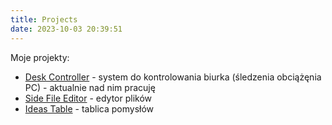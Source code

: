 ```yaml
---
title: Projects
date: 2023-10-03 20:39:51
---
```


Moje projekty:

* [Desk Controller](/Desk-Controller/index.html) - system do kontrolowania biurka (śledzenia obciążęnia PC) - aktualnie nad nim pracuję
* [Side File Editor](/Side-File-Editor/index.html) - edytor plików
* [Ideas Table](/Ideas-Table/index.html) - tablica pomysłów
